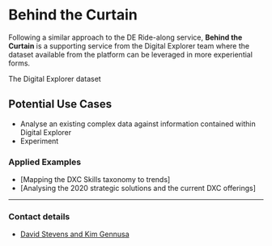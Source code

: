 # Behind the Curtain

Following a similar approach to the DE Ride-along service, **Behind the Curtain** is a supporting service from the Digital Explorer team where the dataset available from the platform can be leveraged in more experiential forms.

The Digital Explorer dataset 

## Potential Use Cases
- Analyse an existing complex data against information contained within Digital Explorer
- Experiment 




### Applied Examples

- [Mapping the DXC Skills taxonomy to trends]
- [Analysing the 2020 strategic solutions and the current DXC offerings]


----

### Contact details

- [David Stevens and Kim Gennusa](mailto:davidstevens@dxc.com,kgennusa@dxc.com?subject=DEBehindTheCurtain)


